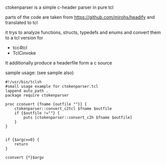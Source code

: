 ctokenparser is a simple c-header parser in pure tcl

parts of the code are taken from https://github.com/mirohs/headify
and translated to tcl

it trys to analyze functions, structs, typedefs and enums and convert them
to a tcl version for

- tcc4tcl
- TclCinvoke

It additionally produce a headerfile form a c source

sample usage: (see sample also)
```
#!/usr/bin/tclsh
#small usage example for ctokenparser.tcl 
lappend auto_path .
package require ctokenparser

proc cconvert {fname {outfile ""}} {
    ctokenparser::convert_c2tcl $fname $outfile
    if {$outfile !=""} {
        puts [ctokenparser::convert_c2h $fname $outfile]
    }
}


if {$argc==0} {
    return
}

cconvert {*}$argv

```


